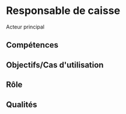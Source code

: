 # Responsable de caisse

Acteur principal

## Compétences

## Objectifs/Cas d'utilisation

## Rôle

## Qualités

